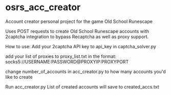 # osrs_acc_creator
Account creator personal project for the game Old School Runescape

Uses POST requests to create Old School Runescape accounts with 2captcha integration to bypass Recaptcha as well as proxy support.

How to use:
Add your 2captcha API key to api_key in captcha_solver.py

add your list of proxies to proxy_list.txt in the format: socks5://USERNAME:PASSWORD@PROXYIP:PROXYPORT

change number_of_accounts in acc_creator.py to how many accounts you'd like to create


Run acc_creator.py
List of created accounts will save to created_accs.txt
